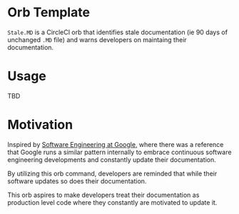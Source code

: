 # Orb Template

`Stale.MD` is a CircleCI orb that identifies stale documentation (ie 90 days of unchanged `.MD` file) and warns developers on maintaing their documentation.

# Usage

TBD

# Motivation

Inspired by [Software Engineering at Google](https://www.goodreads.com/book/show/48816586-software-engineering-at-google), where there was a reference that Google runs a similar pattern internally to embrace continuous software engineering developments and constantly update their documentation.

By utilizing this orb command, developers are reminded that while their software updates so does their documentation.

This orb aspires to make developers treat their documentation as production level code where they constantly are motivated to update it.